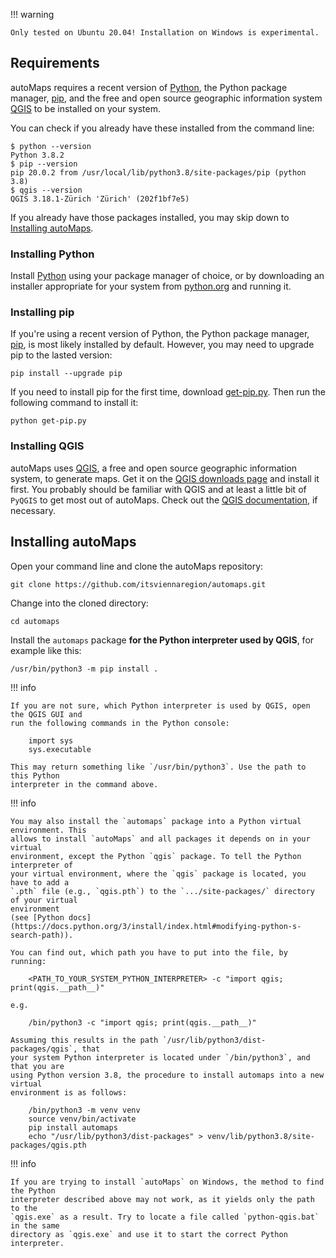 !!! warning

    Only tested on Ubuntu 20.04! Installation on Windows is experimental.

## Requirements

autoMaps requires a recent version of [Python](https://www.python.org/), the Python 
package manager, [pip](https://pip.pypa.io/en/stable/installation/), and the free and
open source geographic information system [QGIS](https://qgis.org/) to be installed on
your system.

You can check if you already have these installed from the command line:

    $ python --version
    Python 3.8.2
    $ pip --version
    pip 20.0.2 from /usr/local/lib/python3.8/site-packages/pip (python 3.8)
    $ qgis --version
    QGIS 3.18.1-Zürich 'Zürich' (202f1bf7e5)

If you already have those packages installed, you may skip down to [Installing
autoMaps](#installing-automaps).

### Installing Python

Install [Python](https://www.python.org/) using your package manager of choice, or by 
downloading an installer appropriate for your system from 
[python.org](https://www.python.org/downloads) and running it.

### Installing pip

If you're using a recent version of Python, the Python package manager, 
[pip](https://pip.pypa.io/en/stable/installation/), is most likely installed by default.
However, you may need to upgrade pip to the lasted version:

    pip install --upgrade pip

If you need to install pip for the first time, download 
[get-pip.py](https://bootstrap.pypa.io/get-pip.py). Then run the following command to
install it:

    python get-pip.py

### Installing QGIS

autoMaps uses [QGIS](https://qgis.org/), a free and open source geographic information
system, to generate maps. Get it on the 
[QGIS downloads page](https://qgis.org/en/site/forusers/download.html) and install it
first. You probably should be familiar with QGIS and at least a little bit of `PyQGIS`
to get most out of autoMaps. Check out the
[QGIS documentation](https://qgis.org/en/docs/index.html), if necessary.

## Installing autoMaps

Open your command line and clone the autoMaps repository:

    git clone https://github.com/itsviennaregion/automaps.git

Change into the cloned directory:

    cd automaps

Install the `automaps` package __for the Python interpreter used by QGIS__, for 
example like this:

    /usr/bin/python3 -m pip install .

!!! info

    If you are not sure, which Python interpreter is used by QGIS, open the QGIS GUI and
    run the following commands in the Python console: 
        
        import sys
        sys.executable

    This may return something like `/usr/bin/python3`. Use the path to this Python
    interpreter in the command above.

!!! info

    You may also install the `automaps` package into a Python virtual environment. This
    allows to install `autoMaps` and all packages it depends on in your virtual
    environment, except the Python `qgis` package. To tell the Python interpreter of
    your virtual environment, where the `qgis` package is located, you have to add a 
    `.pth` file (e.g., `qgis.pth`) to the `.../site-packages/` directory of your virtual
    environment
    (see [Python docs](https://docs.python.org/3/install/index.html#modifying-python-s-search-path)).

    You can find out, which path you have to put into the file, by running:

        <PATH_TO_YOUR_SYSTEM_PYTHON_INTERPRETER> -c "import qgis; print(qgis.__path__)"

    e.g.

        /bin/python3 -c "import qgis; print(qgis.__path__)"

    Assuming this results in the path `/usr/lib/python3/dist-packages/qgis`, that
    your system Python interpreter is located under `/bin/python3`, and that you are 
    using Python version 3.8, the procedure to install automaps into a new virtual
    environment is as follows:

        /bin/python3 -m venv venv
        source venv/bin/activate
        pip install automaps
        echo "/usr/lib/python3/dist-packages" > venv/lib/python3.8/site-packages/qgis.pth

!!! info

    If you are trying to install `autoMaps` on Windows, the method to find the Python
    interpreter described above may not work, as it yields only the path to the
    `qgis.exe` as a result. Try to locate a file called `python-qgis.bat` in the same
    directory as `qgis.exe` and use it to start the correct Python interpreter.
